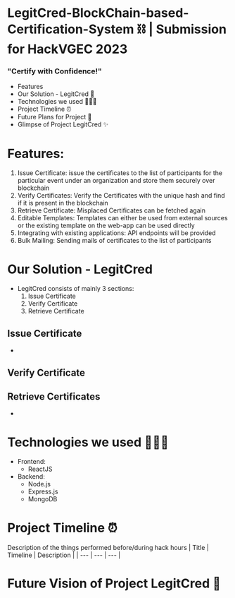 # LegitCred-BlockChain-based-Certification-System ⛓️ | Submission for HackVGEC 2023
### "Certify with Confidence!"

* Features
* Our Solution - LegitCred 🚀
* Technologies we used 👩🏻‍💻
* Project Timeline ⏰
* Future Plans for Project 📝
* Glimpse of Project LegitCred ✨

# Features:
1. Issue Certificate: issue the certificates to the list of participants for the particular event under an organization and store them securely over blockchain
2. Verify Certificates: Verify the Certificates with the unique hash and find if it is present in the blockchain
3. Retrieve Certificate: Misplaced Certificates can be fetched again
4. Editable Templates: Templates can either be used from external sources or the existing template on the web-app can be used directly
5. Integrating with existing applications: API endpoints will be provided 
6. Bulk Mailing: Sending mails of certificates to the list of participants

# Our Solution - LegitCred
* LegitCred consists of mainly 3 sections:
  1. Issue Certificate
  2. Verify Certificate 
  3. Retrieve Certificate


## Issue Certificate
* 

## Verify Certificate


## Retrieve Certificates
*


# Technologies we used 👩🏻‍💻
* Frontend:
  * ReactJS
* Backend:
  * Node.js
  * Express.js
  * MongoDB


# Project Timeline ⏰
Description of the things performed before/during hack hours
| Title | Timeline | Description |
| --- | --- | --- |


# Future Vision of Project LegitCred 📝
